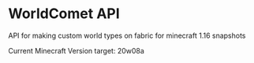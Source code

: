 # WorldComet API
API for making custom world types on fabric for minecraft 1.16 snapshots

Current Minecraft Version target: 20w08a
